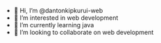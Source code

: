 - 👋 Hi, I’m @dantonkipkurui-web
- 👀 I’m interested in web development 
- 🌱 I’m currently learning java
- 💞️ I’m looking to collaborate on web development 

<!---
dantonkipkurui-web/dantonkipkurui-web is a ✨ special ✨ repository because its `README.md` (this file) appears on your GitHub profile.
You can click the Preview link to take a look at your changes.
--->
